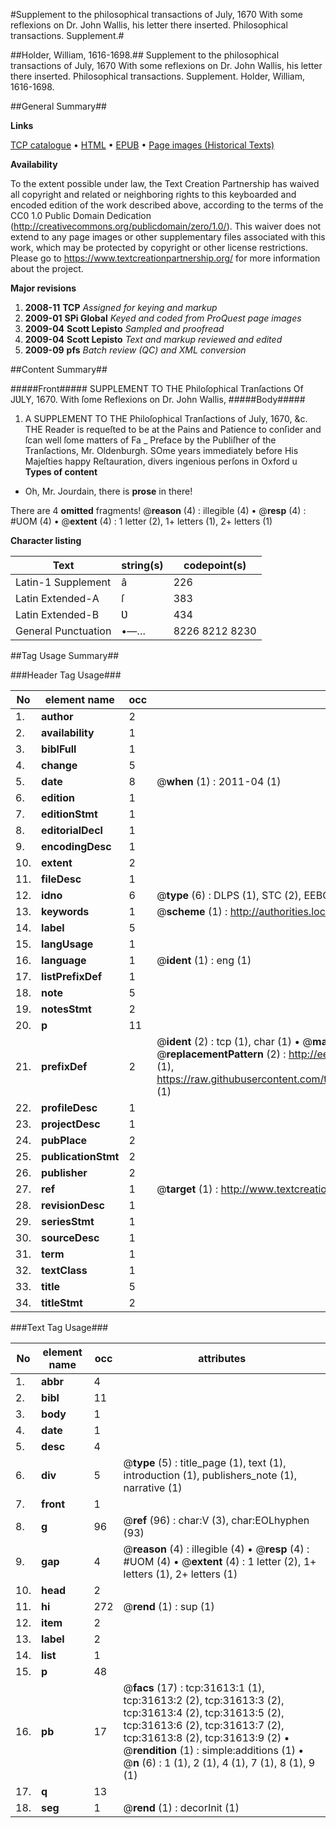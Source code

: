 #Supplement to the philosophical transactions of July, 1670 With some reflexions on Dr. John Wallis, his letter there inserted. Philosophical transactions. Supplement.#

##Holder, William, 1616-1698.##
Supplement to the philosophical transactions of July, 1670 With some reflexions on Dr. John Wallis, his letter there inserted.
Philosophical transactions. Supplement.
Holder, William, 1616-1698.

##General Summary##

**Links**

[TCP catalogue](http://www.ota.ox.ac.uk/tcp/)  • 
[HTML](http://tei.it.ox.ac.uk/tcp/Texts-HTML/free/A44/A44131.html)  • 
[EPUB](http://tei.it.ox.ac.uk/tcp/Texts-EPUB/free/A44/A44131.epub) • 
[Page images (Historical Texts)](https://historicaltexts.jisc.ac.uk/eebo-99827197e)

**Availability**

To the extent possible under law, the Text Creation Partnership has waived all copyright and related or neighboring rights to this keyboarded and encoded edition of the work described above, according to the terms of the CC0 1.0 Public Domain Dedication (http://creativecommons.org/publicdomain/zero/1.0/). This waiver does not extend to any page images or other supplementary files associated with this work, which may be protected by copyright or other license restrictions. Please go to https://www.textcreationpartnership.org/ for more information about the project.

**Major revisions**

1. __2008-11__ __TCP__ *Assigned for keying and markup*
1. __2009-01__ __SPi Global__ *Keyed and coded from ProQuest page images*
1. __2009-04__ __Scott Lepisto__ *Sampled and proofread*
1. __2009-04__ __Scott Lepisto__ *Text and markup reviewed and edited*
1. __2009-09__ __pfs__ *Batch review (QC) and XML conversion*

##Content Summary##

#####Front#####
SUPPLEMENT TO THE Philoſophical Tranſactions Of JƲLY, 1670. With ſome Reflexions on Dr. John Wallis,
#####Body#####

1. A SUPPLEMENT TO THE Philoſophical Tranſactions of July, 1670, &c.
THE Reader is requeſted to be at the Pains and Patience to conſider and ſcan well ſome matters of Fa
    _ Preface by the Publiſher of the Tranſactions, Mr. Oldenburgh.
SOme years immediately before His Majeſties happy Reſtauration, divers ingenious perſons in Oxford u
**Types of content**

  * Oh, Mr. Jourdain, there is **prose** in there!

There are 4 **omitted** fragments! 
 @__reason__ (4) : illegible (4)  •  @__resp__ (4) : #UOM (4)  •  @__extent__ (4) : 1 letter (2), 1+ letters (1), 2+ letters (1)

**Character listing**


|Text|string(s)|codepoint(s)|
|---|---|---|
|Latin-1 Supplement|â|226|
|Latin Extended-A|ſ|383|
|Latin Extended-B|Ʋ|434|
|General Punctuation|•—…|8226 8212 8230|

##Tag Usage Summary##

###Header Tag Usage###

|No|element name|occ|attributes|
|---|---|---|---|
|1.|__author__|2||
|2.|__availability__|1||
|3.|__biblFull__|1||
|4.|__change__|5||
|5.|__date__|8| @__when__ (1) : 2011-04 (1)|
|6.|__edition__|1||
|7.|__editionStmt__|1||
|8.|__editorialDecl__|1||
|9.|__encodingDesc__|1||
|10.|__extent__|2||
|11.|__fileDesc__|1||
|12.|__idno__|6| @__type__ (6) : DLPS (1), STC (2), EEBO-CITATION (1), PROQUEST (1), VID (1)|
|13.|__keywords__|1| @__scheme__ (1) : http://authorities.loc.gov/ (1)|
|14.|__label__|5||
|15.|__langUsage__|1||
|16.|__language__|1| @__ident__ (1) : eng (1)|
|17.|__listPrefixDef__|1||
|18.|__note__|5||
|19.|__notesStmt__|2||
|20.|__p__|11||
|21.|__prefixDef__|2| @__ident__ (2) : tcp (1), char (1)  •  @__matchPattern__ (2) : ([0-9\-]+):([0-9IVX]+) (1), (.+) (1)  •  @__replacementPattern__ (2) : http://eebo.chadwyck.com/downloadtiff?vid=$1&page=$2 (1), https://raw.githubusercontent.com/textcreationpartnership/Texts/master/tcpchars.xml#$1 (1)|
|22.|__profileDesc__|1||
|23.|__projectDesc__|1||
|24.|__pubPlace__|2||
|25.|__publicationStmt__|2||
|26.|__publisher__|2||
|27.|__ref__|1| @__target__ (1) : http://www.textcreationpartnership.org/docs/. (1)|
|28.|__revisionDesc__|1||
|29.|__seriesStmt__|1||
|30.|__sourceDesc__|1||
|31.|__term__|1||
|32.|__textClass__|1||
|33.|__title__|5||
|34.|__titleStmt__|2||


###Text Tag Usage###

|No|element name|occ|attributes|
|---|---|---|---|
|1.|__abbr__|4||
|2.|__bibl__|11||
|3.|__body__|1||
|4.|__date__|1||
|5.|__desc__|4||
|6.|__div__|5| @__type__ (5) : title_page (1), text (1), introduction (1), publishers_note (1), narrative (1)|
|7.|__front__|1||
|8.|__g__|96| @__ref__ (96) : char:V (3), char:EOLhyphen (93)|
|9.|__gap__|4| @__reason__ (4) : illegible (4)  •  @__resp__ (4) : #UOM (4)  •  @__extent__ (4) : 1 letter (2), 1+ letters (1), 2+ letters (1)|
|10.|__head__|2||
|11.|__hi__|272| @__rend__ (1) : sup (1)|
|12.|__item__|2||
|13.|__label__|2||
|14.|__list__|1||
|15.|__p__|48||
|16.|__pb__|17| @__facs__ (17) : tcp:31613:1 (1), tcp:31613:2 (2), tcp:31613:3 (2), tcp:31613:4 (2), tcp:31613:5 (2), tcp:31613:6 (2), tcp:31613:7 (2), tcp:31613:8 (2), tcp:31613:9 (2)  •  @__rendition__ (1) : simple:additions (1)  •  @__n__ (6) : 1 (1), 2 (1), 4 (1), 7 (1), 8 (1), 9 (1)|
|17.|__q__|13||
|18.|__seg__|1| @__rend__ (1) : decorInit (1)|
